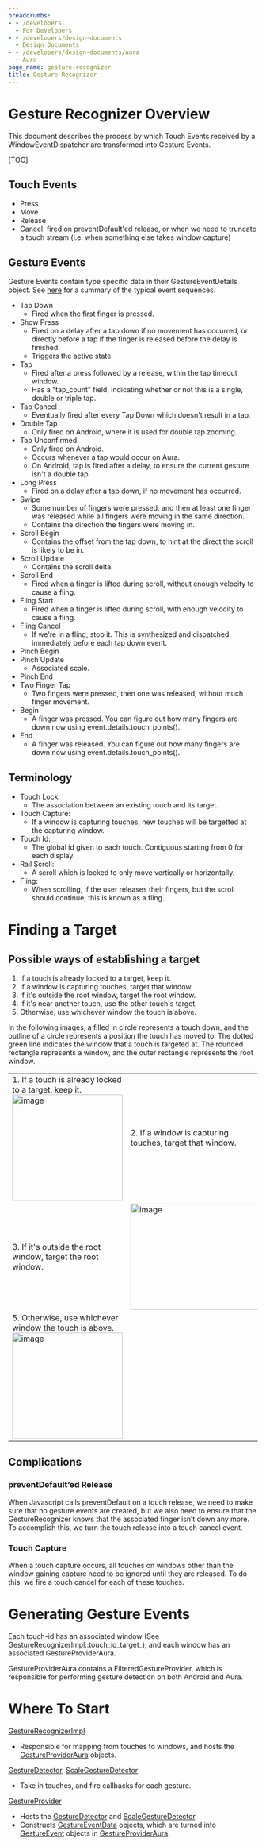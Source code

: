 ```yaml
---
breadcrumbs:
- - /developers
  - For Developers
- - /developers/design-documents
  - Design Documents
- - /developers/design-documents/aura
  - Aura
page_name: gesture-recognizer
title: Gesture Recognizer
---
```


# Gesture Recognizer Overview

This document describes the process by which Touch Events received by a
WindowEventDispatcher are transformed into Gesture Events.

[TOC]

## Touch Events

*   Press
*   Move
*   Release
*   Cancel: fired on preventDefault'ed release, or when we need to
            truncate a touch stream (i.e. when something else takes window
            capture)

## Gesture Events

Gesture Events contain type specific data in their GestureEventDetails object.
See
[here](https://docs.google.com/document/d/1mQFx99xz5jVUHQk2jZTjHPgMjRQd4EUDfdLG0XKOlWI/edit)
for a summary of the typical event sequences.

*   Tap Down
    *   Fired when the first finger is pressed.
*   Show Press
    *   Fired on a delay after a tap down if no movement has occurred,
                or directly before a tap if the finger is released before the
                delay is finished.
    *   Triggers the active state.
*   Tap
    *   Fired after a press followed by a release, within the tap
                timeout window.
    *   Has a "tap_count" field, indicating whether or not this is a
                single, double or triple tap.
*   Tap Cancel
    *   Eventually fired after every Tap Down which doesn't result in a
                tap.
*   Double Tap
    *   Only fired on Android, where it is used for double tap zooming.
*   Tap Unconfirmed
    *   Only fired on Android.
    *   Occurs whenever a tap would occur on Aura.
    *   On Android, tap is fired after a delay, to ensure the current
                gesture isn't a double tap.
*   Long Press
    *   Fired on a delay after a tap down, if no movement has occurred.
*   Swipe
    *   Some number of fingers were pressed, and then at least one
                finger was released while all fingers were moving in the same
                direction.
    *   Contains the direction the fingers were moving in.
*   Scroll Begin
    *   Contains the offset from the tap down, to hint at the direct the
                scroll is likely to be in.
*   Scroll Update
    *   Contains the scroll delta.
*   Scroll End
    *   Fired when a finger is lifted during scroll, without enough
                velocity to cause a fling.
*   Fling Start
    *   Fired when a finger is lifted during scroll, with enough
                velocity to cause a fling.
*   Fling Cancel
    *   If we're in a fling, stop it. This is synthesized and dispatched
                immediately before each tap down event.
*   Pinch Begin
*   Pinch Update
    *   Associated scale.
*   Pinch End
*   Two Finger Tap
    *   Two fingers were pressed, then one was released, without much
                finger movement.
*   Begin
    *   A finger was pressed. You can figure out how many fingers are
                down now using event.details.touch_points().
*   End
    *   A finger was released. You can figure out how many fingers are
                down now using event.details.touch_points().

## Terminology

*   Touch Lock:
    *   The association between an existing touch and its target.
*   Touch Capture:
    *   If a window is capturing touches, new touches will be targetted
                at the capturing window.
*   Touch Id:
    *   The global id given to each touch. Contiguous starting from 0
                for each display.
*   Rail Scroll:
    *   A scroll which is locked to only move vertically or
                horizontally.
*   Fling:
    *   When scrolling, if the user releases their fingers, but the
                scroll should continue, this is known as a fling.

# Finding a Target

## Possible ways of establishing a target

1.  If a touch is already locked to a target, keep it.
2.  If a window is capturing touches, target that window.
3.  If it's outside the root window, target the root window.
4.  If it's near another touch, use the other touch's target.
5.  Otherwise, use whichever window the touch is above.

In the following images, a filled in circle represents a touch down, and the
outline of a circle represents a position the touch has moved to. The dotted
green line indicates the window that a touch is targeted at. The rounded
rectangle represents a window, and the outer rectangle represents the root
window.

<table>
<tr>
<td>1. If a touch is already locked to a target, keep it. <img alt="image" src="https://lh6.googleusercontent.com/myjxUQXxaThmV7EUoCfCXkyg0YVCFgdlQKO3gpRdynZ4lSMyJGzLnPdPRDe2qBa_qV6gkKxKn_Ghmv43nVY6SUJr8eb_IOevWjtNvBrCn4OGpm7yo7E" height=214px; width=223px;></td>
<td>2. If a window is capturing touches, target that window. </td>
<td><img alt="image" src="https://lh6.googleusercontent.com/JyqtKa63Qh9yRhlmok8LDLeA2eiKK-CsrKROfmS4SsT7Wign6pkQqMiz0VnPBco5tn3MbGLhe4U--avCCeNB-jSGVUU4YTAJSXkg-ay1KLPrJn6mxwo" height=214px; width=223px;></td>
</tr>
<tr>
<td>3. If it's outside the root window, target the root window.</td>
<td><img alt="image" src="https://lh5.googleusercontent.com/YwO3KZjo5CLMQ-_XNOplU4a9YQtIMi1pLqtOZAcX6RLEnGtJ5D4M0Vxjj83RxPAwd8Hp0-_VCc6DKE9melGnYs1kybpxOB9Xdo-zwCV9-XK_MT-hhpQ" height=214px; width=265px;> </td>
<td>4. If it's near another touch, use the other touch's target. </td>
<td><img alt="image" src="https://lh3.googleusercontent.com/erpsfYRchXsW5q3Al2rSqngixvmYX_q4hjMaSd96Ak1OCQ89jXE6jsdJnF1cFdgNhIH8tIKxYt60o10mqyjeYZ4nx3trlaWhqRkkK61Y61JNmNg6O6I" height=214px; width=222px;></td>
</tr>
<tr>
<td>5. Otherwise, use whichever window the touch is above. <img alt="image" src="https://lh4.googleusercontent.com/rc5RUdxi_QKrsAYU_DF1v9sVmZyAbYzFQDTUrCsiKVshb4dB7338BwT-bPDpUH1btF5UrrzlzkfgCA8I7qXDes0njRZARTW1qC-_fM9vP5R6E7F1LrQ" height=214px; width=223px;></td>
</tr>
</table>

## Complications

### preventDefault’ed Release

When Javascript calls preventDefault on a touch release, we need to make sure
that no gesture events are created, but we also need to ensure that the
GestureRecognizer knows that the associated finger isn’t down any more. To
accomplish this, we turn the touch release into a touch cancel event.

### Touch Capture

When a touch capture occurs, all touches on windows other than the window
gaining capture need to be ignored until they are released. To do this, we fire
a touch cancel for each of these touches.

# Generating Gesture Events

Each touch-id has an associated window (See
GestureRecognizerImpl::touch_id_target_), and each window has an associated
GestureProviderAura.

GestureProviderAura contains a FilteredGestureProvider, which is responsible for
performing gesture detection on both Android and Aura.

# Where To Start

[GestureRecognizerImpl](https://code.google.com/p/chromium/codesearch#chromium/src/ui/events/gestures/gesture_recognizer_impl.h&sq=package:chromium)

*   Responsible for mapping from touches to windows, and hosts the
            [GestureProviderAura](https://code.google.com/p/chromium/codesearch#chromium/src/ui/events/gestures/gesture_provider_aura.h&q=GestureProviderAura&sq=package:chromium&l=26)
            objects.

[GestureDetector](https://code.google.com/p/chromium/codesearch#chromium/src/ui/events/gesture_detection/gesture_detector.cc&q=gesture_dete&sq=package:chromium&l=1),
[ScaleGestureDetector](https://code.google.com/p/chromium/codesearch#chromium/src/ui/events/gesture_detection/scale_gesture_detector.cc&sq=package:chromium)

*   Take in touches, and fire callbacks for each gesture.

[GestureProvider](https://code.google.com/p/chromium/codesearch#chromium/src/ui/events/gesture_detection/gesture_provider.h&q=GestureProvider)

*   Hosts the
            [GestureDetector](https://code.google.com/p/chromium/codesearch#chromium/src/ui/events/gesture_detection/gesture_detector.cc&q=gesture_dete&sq=package:chromium&l=1)
            and
            [ScaleGestureDetector](https://code.google.com/p/chromium/codesearch#chromium/src/ui/events/gesture_detection/scale_gesture_detector.cc&sq=package:chromium).
*   Constructs
            [GestureEventData](https://code.google.com/p/chromium/codesearch#chromium/src/ui/events/gesture_detection/gesture_event_data.h&q=GestureEventData&sq=package:chromium&l=17)
            objects, which are turned into
            [GestureEvent](https://code.google.com/p/chromium/codesearch#chromium/src/ui/events/event.h&q=GestureEvent&sq=package:chromium&l=654)
            objects in
            [GestureProviderAura](https://code.google.com/p/chromium/codesearch#chromium/src/ui/events/gestures/gesture_provider_aura.h&q=GestureProviderAura&sq=package:chromium&l=26).

